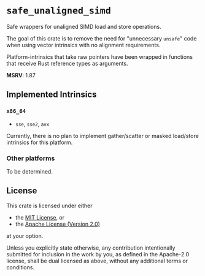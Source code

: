 # `safe_unaligned_simd`

Safe wrappers for unaligned SIMD load and store operations.

The goal of this crate is to remove the need for "unnecessary `unsafe`" code when using vector intrinsics with no alignment requirements.

Platform-intrinsics that take raw pointers have been wrapped in functions that receive Rust reference types as arguments.

**MSRV**: 1.87

## Implemented Intrinsics

### `x86_64`
- `sse`, `sse2`, `avx`

Currently, there is no plan to implement gather/scatter or masked load/store intrinsics for this platform.

### Other platforms

To be determined.

## License
This crate is licensed under either
- the [MIT License](LICENSE-MIT), or
- the [Apache License (Version 2.0)](LICENSE-APACHE)

at your option.

Unless you explicitly state otherwise, any contribution intentionally submitted
for inclusion in the work by you, as defined in the Apache-2.0 license, shall be
dual licensed as above, without any additional terms or conditions.
